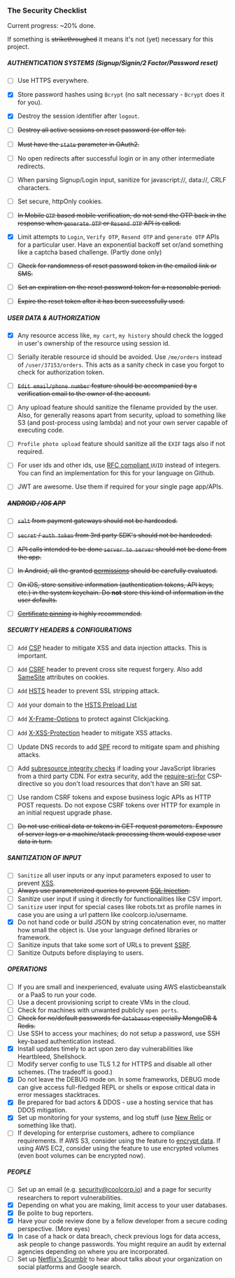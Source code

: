 ### The Security Checklist
Current progress: ~20% done.

If something is ~~strikethroughed~~ it means it's not (yet) necessary for this project.

##### AUTHENTICATION SYSTEMS (Signup/Signin/2 Factor/Password reset) 
- [ ] Use HTTPS everywhere.
- [x] Store password hashes using `Bcrypt` (no salt necessary - `Bcrypt` does it for you).
- [x] Destroy the session identifier after `logout`.  
- [ ] ~~Destroy all active sessions on reset password (or offer to).~~
- [ ] ~~Must have the `state` parameter in OAuth2.~~
- [ ] No open redirects after successful login or in any other intermediate redirects.
- [ ] When parsing Signup/Login input, sanitize for javascript://, data://, CRLF characters. 
- [ ] Set secure, httpOnly cookies.
- [ ] ~~In Mobile `OTP` based mobile verification, do not send the OTP back in the response when `generate OTP` or `Resend OTP`  API is called.~~
- [x] Limit attempts to `Login`, `Verify OTP`, `Resend OTP` and `generate OTP` APIs for a particular user. Have an exponential backoff set or/and something like a captcha based challenge. (Partly done only)
- [ ] ~~Check for randomness of reset password token in the emailed link or SMS.~~
- [ ] ~~Set an expiration on the reset password token for a reasonable period.~~
- [ ] ~~Expire the reset token after it has been successfully used.~~


##### USER DATA & AUTHORIZATION
- [x] Any resource access like, `my cart`, `my history` should check the logged in user's ownership of the resource using session id.
- [ ] Serially iterable resource id should be avoided. Use `/me/orders` instead of `/user/37153/orders`. This acts as a sanity check in case you forgot to check for authorization token. 
- [ ] ~~`Edit email/phone number` feature should be accompanied by a verification email to the owner of the account.~~
- [ ] Any upload feature should sanitize the filename provided by the user. Also, for generally reasons apart from security, upload to something like S3 (and post-process using lambda) and not your own server capable of executing code.  
- [ ] `Profile photo upload` feature should sanitize all the `EXIF` tags also if not required.
- [ ] For user ids and other ids, use [RFC compliant ](http://www.ietf.org/rfc/rfc4122.txt) `UUID` instead of integers. You can find an implementation for this for your language on Github.
- [ ] JWT are awesome. Use them if required for your single page app/APIs.


##### ~~ANDROID / IOS APP~~
- [ ] ~~`salt` from payment gateways should not be hardcoded.~~
- [ ] ~~`secret` / `auth token` from 3rd party SDK's should not be hardcoded.~~
- [ ] ~~API calls intended to be done `server to server` should not be done from the app.~~
- [ ] ~~In Android, all the granted  [permissions](https://developer.android.com/guide/topics/security/permissions.html) should be carefully evaluated.~~
- [ ] ~~On iOS, store sensitive information (authentication tokens, API keys, etc.) in the system keychain. Do __not__ store this kind of information in the user defaults.~~
- [ ] ~~[Certificate pinning](https://en.wikipedia.org/wiki/HTTP_Public_Key_Pinning) is highly recommended.~~


##### SECURITY HEADERS & CONFIGURATIONS
- [ ] `Add` [CSP](https://en.wikipedia.org/wiki/Content_Security_Policy) header to mitigate XSS and data injection attacks. This is important.
- [ ] `Add` [CSRF](https://en.wikipedia.org/wiki/Cross-site_request_forgery) header to prevent cross site request forgery. Also add [SameSite](https://tools.ietf.org/html/draft-ietf-httpbis-cookie-same-site-00) attributes on cookies.
- [ ] `Add` [HSTS](https://en.wikipedia.org/wiki/HTTP_Strict_Transport_Security) header to prevent SSL stripping attack.
- [ ] `Add` your domain to the [HSTS Preload List](https://hstspreload.appspot.com/)
- [ ] `Add` [X-Frame-Options](https://en.wikipedia.org/wiki/Clickjacking#X-Frame-Options) to protect against Clickjacking.
- [ ] `Add` [X-XSS-Protection](https://www.owasp.org/index.php/OWASP_Secure_Headers_Project#X-XSS-Protection) header to mitigate XSS attacks.
- [ ] Update DNS records to add [SPF](https://en.wikipedia.org/wiki/Sender_Policy_Framework) record to mitigate spam and phishing attacks.
- [ ] Add [subresource integrity checks](https://en.wikipedia.org/wiki/Subresource_Integrity) if loading your JavaScript libraries from a third party CDN. For extra security, add the [require-sri-for](https://w3c.github.io/webappsec-subresource-integrity/#parse-require-sri-for) CSP-directive so you don't load resources that don't have an SRI sat.  
- [ ] Use random CSRF tokens and expose business logic APIs as HTTP POST requests. Do not expose CSRF tokens over HTTP for example in an initial request upgrade phase.
- [ ] ~~Do not use critical data or tokens in GET request parameters. Exposure of server logs or a machine/stack processing them would expose user data in turn.~~


##### SANITIZATION OF INPUT
- [ ] `Sanitize` all user inputs or any input parameters exposed to user to prevent [XSS](https://en.wikipedia.org/wiki/Cross-site_scripting).
- [ ] ~~Always use parameterized queries to prevent [SQL Injection](https://en.wikipedia.org/wiki/SQL_injection).~~
- [ ] Sanitize user input if using it directly for functionalities like CSV import.
- [ ] `Sanitize` user input for special cases like robots.txt as profile names in case you are using a url pattern like coolcorp.io/username. 
- [x] Do not hand code or build JSON by string concatenation ever, no matter how small the object is. Use your language defined libraries or framework.
- [ ] Sanitize inputs that take some sort of URLs to prevent [SSRF](https://docs.google.com/document/d/1v1TkWZtrhzRLy0bYXBcdLUedXGb9njTNIJXa3u9akHM/edit#heading=h.t4tsk5ixehdd).
- [ ] Sanitize Outputs before displaying to users.

##### OPERATIONS
- [ ] If you are small and inexperienced, evaluate using AWS elasticbeanstalk or a PaaS to run your code.
- [ ] Use a decent provisioning script to create VMs in the cloud.
- [ ] Check for machines with unwanted publicly `open ports`.
- [ ] ~~Check for no/default passwords for `databases` especially MongoDB & Redis.~~
- [ ] Use SSH to access your machines; do not setup a password, use SSH key-based authentication instead.
- [x] Install updates timely to act upon zero day vulnerabilities like Heartbleed, Shellshock.
- [ ] Modify server config to use TLS 1.2 for HTTPS and disable all other schemes. (The tradeoff is good.)
- [x] Do not leave the DEBUG mode on. In some frameworks, DEBUG mode can give access full-fledged REPL or shells or expose critical data in error messages stacktraces.
- [x] Be prepared for bad actors & DDOS - use a hosting service that has DDOS mitigation.
- [x] Set up monitoring for your systems, and log stuff (use [New Relic](https://newrelic.com/) or something like that).
- [ ] If developing for enterprise customers, adhere to compliance requirements. If AWS S3, consider using the feature to [encrypt data](http://docs.aws.amazon.com/AmazonS3/latest/dev/UsingServerSideEncryption.html). If using AWS EC2, consider using the feature to use encrypted volumes (even boot volumes can be encrypted now).

##### PEOPLE
- [ ] Set up an email (e.g. security@coolcorp.io) and a page for security researchers to report vulnerabilities.
- [x] Depending on what you are making, limit access to your user databases.
- [x] Be polite to bug reporters.
- [x] Have your code review done by a fellow developer from a secure coding perspective. (More eyes)
- [x] In case of a hack or data breach, check previous logs for data access, ask people to change passwords. You might require an audit by external agencies depending on where you are incorporated.  
- [ ] Set up [Netflix's Scumblr](https://github.com/Netflix/Scumblr) to hear about talks about your organization on social platforms and Google search.
